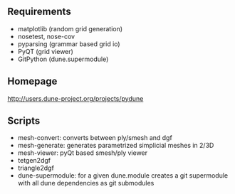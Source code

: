 Requirements
------------

 * matplotlib (random grid generation)
 * nosetest, nose-cov
 * pyparsing (grammar based grid io)
 * PyQT (grid viewer)
 * GitPython (dune.supermodule)

Homepage
--------

http://users.dune-project.org/projects/pydune 

Scripts
-------

 * mesh-convert: converts between ply/smesh and dgf
 * mesh-generate: generates parametrized simplicial meshes in 2/3D
 * mesh-viewer: pyQt based smesh/ply viewer
 * tetgen2dgf
 * triangle2dgf
 * dune-supermodule: for a given dune.module creates a git supermodule with all dune dependencies as git submodules
